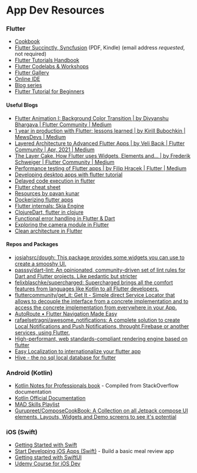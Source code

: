 # App Dev Resources

### Flutter

* [Cookbook](https://flutter.dev/docs/cookbook)
* [Flutter Succinctly, Syncfusion](https://www.syncfusion.com/ebooks/flutter-succinctly) (PDF, Kindle) (email address *requested*, not required)
* [Flutter Tutorials Handbook](https://kodestat.gitbook.io/flutter/)
* [Flutter Codelabs & Workshops](https://flutter.dev/docs/codelabs)
* [Flutter Gallery](https://gallery.flutter.dev/#/)
* [Online IDE](https://flutlab.io/)
* [Blog series](https://verygood.ventures/blog)
* [Flutter Tutorial for Beginners](https://youtu.be/pTJJsmejUOQ)

#### Useful Blogs

* [Flutter Animation I: Background Color Transition | by Divyanshu Bhargava | Flutter Community | Medium](https://medium.com/flutter-community/flutter-animation-i-background-color-transition-39dcbada7335)
* [1 year in production with Flutter: lessons learned | by Kirill Bubochkin | MewsDevs | Medium](https://medium.com/mews-devs/1-year-in-production-with-flutter-lessons-learned-5de86723c5df)
* [Layered Architecture to Advanced Flutter Apps | by Veli Bacık | Flutter Community | Apr, 2021 | Medium](https://medium.com/flutter-community/layered-architecture-to-advanced-flutter-apps-d8d4db2bd1c7)
* [The Layer Cake. How Flutter uses Widgets, Elements and… | by Frederik Schweiger | Flutter Community | Medium](https://medium.com/flutter-community/the-layer-cake-widgets-elements-renderobjects-7644c3142401)
* [Performance testing of Flutter apps | by Filip Hracek | Flutter | Medium](https://medium.com/flutter/performance-testing-of-flutter-apps-df7669bb7df7)
* [Developing desktop apps with flutter tutorial](https://medium.com/litslink/flutter-desktop-application-tutorial-3493385e31f3)
* [Delayed code execution in flutter](https://itnext.io/delayed-code-execution-in-flutter-23d60b51e76f)
* [Flutter cheat sheet](https://navoki.com/flutter-commands-a-developer-must-know-cheat-sheet/)
* [Resources by pavan kunar](https://drive.google.com/file/d/1pCYi8LwJCQXG_DchXyMRILYcI7mnA9Aq/view)
* [Dockerizing flutter apps](https://blog.codemagic.io/how-to-dockerize-flutter-apps/)
* [Flutter internals: Skia Engine](https://levelup.gitconnected.com/flutters-skia-engine-takes-cross-platform-app-development-to-a-new-level-85cc5f92ca9b)
* [ClojureDart, flutter in clojure](https://twitter.com/_eseidel/status/1350843738327707650)
* [Functional error handling in Flutter & Dart](https://resocoder.com/2019/12/14/functional-error-handling-in-flutter-dart-2-either-task-fp/)
* [Exploring the camera module in Flutter](https://flutter.dev/docs/cookbook/plugins/picture-using-camera)
* [Clean architecture in Flutter](https://resocoder.com/2019/08/27/flutter-tdd-clean-architecture-course-1-explanation-project-structure/)

#### Repos and Packages

* [josiahsrc/dough: This package provides some widgets you can use to create a smooshy UI.](https://github.com/josiahsrc/dough)
* [passsy/dart-lint: An opinionated, community-driven set of lint rules for Dart and Flutter projects. Like pedantic but stricter](https://github.com/passsy/dart-lint)
* [felixblaschke/supercharged: Supercharged brings all the comfort features from languages like Kotlin to all Flutter developers.](https://github.com/felixblaschke/supercharged)
* [fluttercommunity/get_it: Get It - Simple direct Service Locator that allows to decouple the interface from a concrete implementation and to access the concrete implementation from everywhere in your App.](https://github.com/fluttercommunity/get_it)
* [AutoRoute • Flutter Navigation Made Easy](https://autoroute.vercel.app/introduction)
* [rafaelsetragni/awesome_notifications: A complete solution to create Local Notifications and Push Notifications, throught Firebase or another services, using Flutter.](https://github.com/rafaelsetragni/awesome_notifications)
* [High-performant, web standards-compliant rendering engine based on flutter](https://github.com/openkraken)
* [Easy Localization to internationalize your flutter app](https://pub.dev/packages/easy_localization)
* [Hive - the no sql local database for flutter](https://docs.hivedb.dev/#/)


### Android (Kotlin)

* [Kotlin Notes for Professionals book](https://goalkicker.com/KotlinBook/) - Compiled from StackOverflow documentation
* [Kotlin Official Documentation](https://kotlinlang.org/docs/reference/)
* [MAD Skills Playlist](https://www.youtube.com/playlist?list=PLWz5rJ2EKKc91i2QT8qfrfKgLNlJiG1z7)
* [Gurupreet/ComposeCookBook: A Collection on all Jetpack compose UI elements, Layouts, Widgets and Demo screens to see it's potential](https://github.com/Gurupreet/ComposeCookBook)

### iOS (Swift)

* [Getting Started with Swift](https://swift.org/getting-started/)
* [Start Developing iOS Apps (Swift)](https://developer.apple.com/library/archive/referencelibrary/GettingStarted/DevelopiOSAppsSwift/) - Build a basic meal review app
* [Getting started with SwiftUI](https://www.hackingwithswift.com/books/ios-swiftui)
* [Udemy Course for iOS Dev](https://www.udemy.com/course/ios-13-app-development-bootcamp/)
